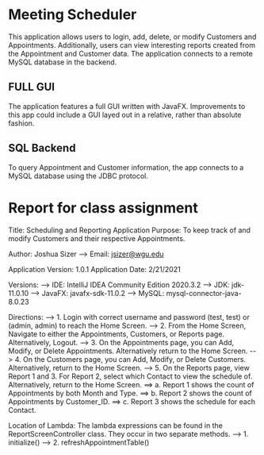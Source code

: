 # Meeting Scheduler
This application allows users to login, add,
delete, or modify Customers and Appointments.
Additionally, users can view interesting reports
created from the Appointment and Customer data.
The application connects to a remote MySQL
database in the backend.
## FULL GUI

The application features a full GUI written with
JavaFX. Improvements to this app could include a
GUI layed out in a relative, rather than absolute fashion.

## SQL Backend

To query Appointment and Customer information, the
app connects to a MySQL database using the JDBC
protocol. 

# Report for class assignment
Title: Scheduling and Reporting Application
Purpose: To keep track of and modify Customers and their respective Appointments.

Author: Joshua Sizer
    --> Email: jsizer@wgu.edu

Application Version:    1.0.1
Application Date:       2/21/2021

Versions:
    --> IDE:    IntelliJ IDEA Community Edition 2020.3.2
    --> JDK:    jdk-11.0.10
    --> JavaFX: javafx-sdk-11.0.2
    --> MySQL:  mysql-connector-java-8.0.23

Directions:
    --> 1. Login with correct username and password (test, test) or (admin, admin) to reach the Home Screen.
    --> 2. From the Home Screen, Navigate to either the Appointments, Customers, or Reports page.
           Alternatively, Logout.
    --> 3. On the Appointments page, you can Add, Modify, or Delete Appointments. Alternatively return to the
           Home Screen.
    --> 4. On the Customers page, you can Add, Modify, or Delete Customers. Alternatively, return to the
           Home Screen.
    --> 5. On the Reports page, view Report 1 and 3. For Report 2, select which Contact to view the schedule of.
           Alternatively, return to the Home Screen.
            ==> a. Report 1 shows the count of Appointments by both Month and Type.
            ==> b. Report 2 shows the count of Appointments by Customer_ID.
            ==> c. Report 3 shows the schedule for each Contact.

Location of Lambda: The lambda expressions can be found in the ReportScreenController class. They occur in two
    separate methods.
    --> 1. initialize()
    --> 2. refreshAppointmentTable()